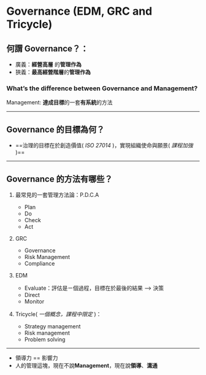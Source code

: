 
# Governance (EDM, GRC and Tricycle)

##  何謂 Governance？：
- 廣義：**經營高層** 的**管理作為**
- 狹義：**最高經營階層**的**管理作為**

### What’s the  difference between Governance and Management?
Management: **達成目標**的一套**有系統**的方法

---
## Governance 的目標為何？

- ==治理的目標在於創造價值( *ISO 27014* )，實現組織使命與願景( *課程加強* )==

---
## Governance 的方法有哪些？

1. 最常見的一套管理方法論：P.D.C.A
	- Plan
	- Do
	- Check
	- Act

2. GRC
	- Governance
	- Risk Management
	- Compliance
	
3. EDM
	- Evaluate：評估是ㄧ個過程，目標在於最後的結果 --> 決策
	- Direct
	- Monitor
	
4. Tricycle( *一個概念，課程中限定* )：
	-  Strategy management
	-  Risk management
	-  Problem solving
---

- 領導力 == 影響力
- 人的管理這塊，現在不說**Management**，現在說**領導**、**溝通**


